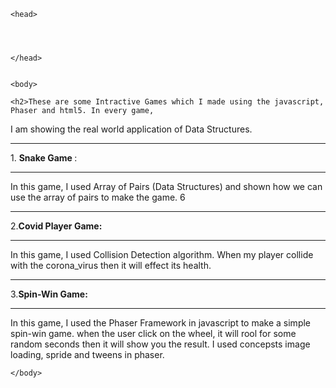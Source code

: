 <html>
    
    
    <head>
    
    
    
    
    </head>

    
    <body>
    
    <h2>These are some Intractive Games which I made using the javascript, Phaser and html5. In every game,
I am showing the real world application of Data Structures.</h2>
<hr>
1. <b>Snake Game </b>:
    <hr>
  In this game, I used Array of Pairs (Data Structures) and shown how we can use the array of pairs to make the game.
6  <hr>
2.<b>Covid Player Game:</b>
  <hr>

In this game, I used Collision Detection algorithm. When my player collide with the corona_virus then it will effect its health.
<hr>
3.<b>Spin-Win Game:</b>
<hr>
<p>In this game, I used the Phaser Framework in javascript to make a simple spin-win game. when the user click on the wheel, it will rool for some random seconds then it will show you the result. I used concepsts image loading, spride and tweens in phaser.
</p>

    </body>





</html>
